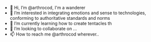 - 👋 Hi, I’m @arthrocod, I'm a wanderer
- 👀 I’m interested in integrating emotions and sense to technologies, conforming to authoritative standards and norms
- 🌱 I’m currently learning how to create tentacles th
- 💞️ I’m looking to collaborate on ...
- 📫 How to reach me @arthrocod wherever..

<!---
arthrocod/arthrocod is a ✨ special ✨ repository because its `README.md` (this file) appears on your GitHub profile.
You can click the Preview link to take a look at your changes.
--->
